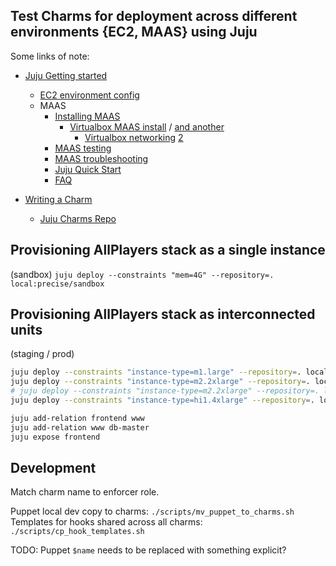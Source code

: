 ## Test Charms for deployment across different environments {EC2, MAAS} using Juju

Some links of note:

*  [Juju Getting started](https://juju.ubuntu.com/docs/getting-started.html)
   *  [EC2 environment config](https://juju.ubuntu.com/docs/getting-started.html)
   *  MAAS
      *  [Installing MAAS](http://maas.ubuntu.com/docs/quantal/install.html)
         *  [Virtualbox MAAS install](http://marcoceppi.com/2012/05/juju-maas-virtualbox/) / [and another](http://csfreebird.blogspot.com/2012/08/setup-ubuntu-cloud-in.html)
            *  [Virtualbox networking](http://www.virtualbox.org/manual/ch06.html) [2](https://blogs.oracle.com/fatbloke/entry/networking_in_virtualbox1)
      *  [MAAS testing](https://wiki.edubuntu.org/SecurityTeam/TestingMAAS)
      *  [MAAS troubleshooting](http://maas.ubuntu.com/docs/troubleshooting.html)
      *  [Juju Quick Start](http://people.canonical.com/~gavin/docs/lp:maas/juju-quick-start.html)
      *  [FAQ](https://answers.launchpad.net/maas/+faqs)

*  [Writing a Charm]( https://juju.ubuntu.com/docs/write-charm.html)
   *  [Juju Charms Repo](https://code.launchpad.net/charms/+branches?field.lifecycle=MATURE&field.lifecycle-empty-marker=1&field.sort_by=most+recently+changed+first&field.sort_by-empty-marker=1)


## Provisioning AllPlayers stack as a single instance

(sandbox)
`juju deploy --constraints "mem=4G" --repository=. local:precise/sandbox`


## Provisioning AllPlayers stack as interconnected units

(staging / prod)

```sh
juju deploy --constraints "instance-type=m1.large" --repository=. local:precise/frontend
juju deploy --constraints "instance-type=m2.2xlarge" --repository=. local:precise/www
# juju deploy --constraints "instance-type=m2.2xlarge" --repository=. local:precise/www
juju deploy --constraints "instance-type=hi1.4xlarge" --repository=. local:precise/db-master

juju add-relation frontend www
juju add-relation www db-master
juju expose frontend
```


## Development

Match charm name to enforcer role.

Puppet local dev copy to charms: `./scripts/mv_puppet_to_charms.sh`
Templates for hooks shared across all charms: `./scripts/cp_hook_templates.sh`

TODO: Puppet `$name` needs to be replaced with something explicit?
